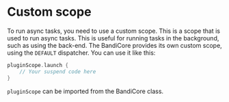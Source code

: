 # Custom scope
To run async tasks, you need to use a custom scope. This is a scope that is used to run async tasks. This is useful for running tasks in the background, such as using the back-end. The BandiCore provides its own custom scope, using the `DEFAULT` dispatcher. You can use it like this:

```kotlin
pluginScope.launch {
    // Your suspend code here
}
```

`pluginScope` can be imported from the BandiCore class.